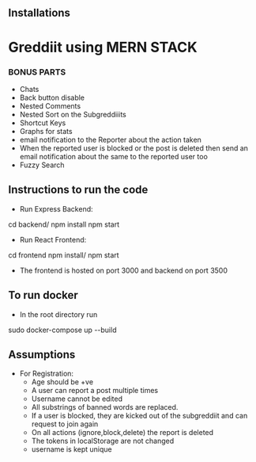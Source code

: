## Installations


# Greddiit using MERN STACK

### BONUS PARTS 

- Chats
- Back button disable
- Nested Comments
- Nested Sort on the Subgreddiiits
- Shortcut Keys
- Graphs for stats
- email notification to the Reporter about the action taken
- When the reported user is blocked or the post is deleted then send an email notification about the same to the reported user too
- Fuzzy Search

## Instructions to run the code

* Run Express Backend:

cd backend/
npm install
npm start


* Run React Frontend:

cd frontend
npm install/
npm start

- The frontend is hosted on port 3000 and backend on port 3500

## To run docker

* In the root directory run 

sudo docker-compose up --build


## Assumptions

* For Registration:
    * Age should be +ve
    * A user can report a post multiple times
    * Username cannot be edited
    * All substrings of banned words are replaced. 
    * If a user is blocked, they are kicked out of the subgreddiit and can 
    request to join again
    * On all actions (ignore,block,delete) the report is deleted
    * The tokens in localStorage are not changed
    * username is kept unique